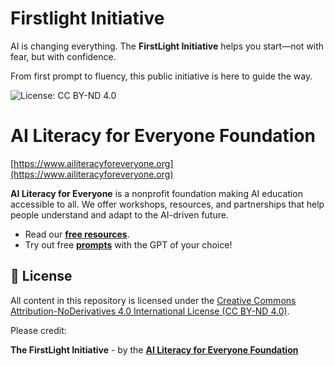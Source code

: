 
# Firstlight Initiative
AI is changing everything. The **FirstLight Initiative** helps you start—not with fear, but with confidence. 

From first prompt to fluency, this public initiative is here to guide the way.

![License: CC BY-ND 4.0](https://img.shields.io/badge/License-CC%20BY--ND%204.0-lightgrey.svg)

# AI Literacy for Everyone Foundation 
[https://www.ailiteracyforeveryone.org](https://www.ailiteracyforeveryone.org)

**AI Literacy for Everyone** is a nonprofit foundation making AI education accessible to all. We offer workshops, resources, and partnerships that help people understand and adapt to the AI-driven future.

- Read our **[free resources](https://github.com/ailiteracyforeveryone/firstlight/blob/main/docs/README.md)**.
- Try out free **[prompts](https://github.com/ailiteracyforeveryone/firstlight/blob/main/prompts/README.md)** with the GPT of your choice!

## 📄 License

All content in this repository is licensed under the 
[Creative Commons Attribution-NoDerivatives 4.0 International License (CC BY-ND 4.0)](https://creativecommons.org/licenses/by-nd/4.0/).

Please credit:

**The FirstLight Initiative** - by the 
[**AI Literacy for Everyone Foundation**](https://www.ailiteracyforeveryone.org)
